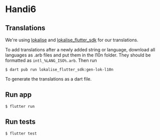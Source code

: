 # Handi6

## Translations

We're using [lokalise](https://app.lokalise.com) and [lokalise_flutter_sdk](https://pub.dev/packages/lokalise_flutter_sdk) for our translations.

To add translations after a newly added string or language, download all languages as .arb files and put them in the l10n folder. They should be formatted as `intl_%LANG_ISO%.arb`. Then run

`$ dart pub run lokalise_flutter_sdk:gen-lok-l10n`

To generate the translations as a dart file.

## Run app

`$ flutter run`

## Run tests

`$ flutter test`

